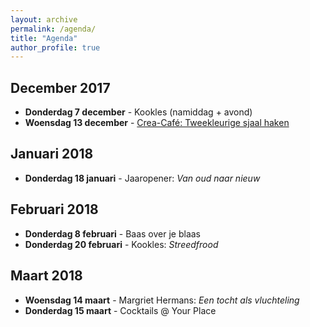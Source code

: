 ```yaml
---
layout: archive
permalink: /agenda/
title: "Agenda"
author_profile: true
---
```


## December 2017
- **Donderdag 7 december** - Kookles (namiddag + avond)
- **Woensdag 13 december** - [Crea-Café: Tweekleurige sjaal haken](/assets/media/agenda/2017-11-29-crea-cafe.jpg)

## Januari 2018
- **Donderdag 18 januari** - Jaaropener: _Van oud naar nieuw_

## Februari 2018
- **Donderdag 8 februari** - Baas over je blaas
- **Donderdag 20 februari** - Kookles: _Streedfrood_

## Maart 2018
- **Woensdag 14 maart** - Margriet Hermans: _Een tocht als vluchteling_
- **Donderdag 15 maart** - Cocktails @ Your Place